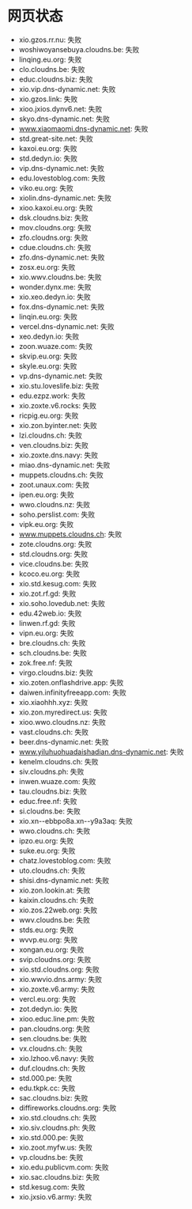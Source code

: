 # 网页状态
- xio.gzos.rr.nu: 失败
- woshiwoyansebuya.cloudns.be: 失败
- linqing.eu.org: 失败
- clo.cloudns.be: 失败
- educ.cloudns.biz: 失败
- xio.vip.dns-dynamic.net: 失败
- xio.gzos.link: 失败
- xioo.jxios.dynv6.net: 失败
- skyo.dns-dynamic.net: 失败
- www.xiaomaomi.dns-dynamic.net: 失败
- std.great-site.net: 失败
- kaxoi.eu.org: 失败
- std.dedyn.io: 失败
- vip.dns-dynamic.net: 失败
- edu.lovestoblog.com: 失败
- viko.eu.org: 失败
- xiolin.dns-dynamic.net: 失败
- xioo.kaxoi.eu.org: 失败
- dsk.cloudns.biz: 失败
- mov.cloudns.org: 失败
- zfo.cloudns.org: 失败
- cdue.cloudns.ch: 失败
- zfo.dns-dynamic.net: 失败
- zosx.eu.org: 失败
- xio.wwv.cloudns.be: 失败
- wonder.dynx.me: 失败
- xio.xeo.dedyn.io: 失败
- fox.dns-dynamic.net: 失败
- linqin.eu.org: 失败
- vercel.dns-dynamic.net: 失败
- xeo.dedyn.io: 失败
- zoon.wuaze.com: 失败
- skvip.eu.org: 失败
- skyle.eu.org: 失败
- vp.dns-dynamic.net: 失败
- xio.stu.loveslife.biz: 失败
- edu.ezpz.work: 失败
- xio.zoxte.v6.rocks: 失败
- ricpig.eu.org: 失败
- xio.zon.byinter.net: 失败
- lzi.cloudns.ch: 失败
- ven.cloudns.biz: 失败
- xio.zoxte.dns.navy: 失败
- miao.dns-dynamic.net: 失败
- muppets.cloudns.ch: 失败
- zoot.unaux.com: 失败
- ipen.eu.org: 失败
- wwo.cloudns.nz: 失败
- soho.perslist.com: 失败
- vipk.eu.org: 失败
- www.muppets.cloudns.ch: 失败
- zote.cloudns.org: 失败
- std.cloudns.org: 失败
- vice.cloudns.be: 失败
- kcoco.eu.org: 失败
- xio.std.kesug.com: 失败
- xio.zot.rf.gd: 失败
- xio.soho.lovedub.net: 失败
- edu.42web.io: 失败
- linwen.rf.gd: 失败
- vipn.eu.org: 失败
- bre.cloudns.ch: 失败
- sch.cloudns.be: 失败
- zok.free.nf: 失败
- virgo.cloudns.biz: 失败
- xio.zoten.onflashdrive.app: 失败
- daiwen.infinityfreeapp.com: 失败
- xio.xiaohhh.xyz: 失败
- xio.zon.myredirect.us: 失败
- xioo.wwo.cloudns.nz: 失败
- vast.cloudns.ch: 失败
- beer.dns-dynamic.net: 失败
- www.yiluhuohuadaishadian.dns-dynamic.net: 失败
- kenelm.cloudns.ch: 失败
- siv.cloudns.ph: 失败
- inwen.wuaze.com: 失败
- tau.cloudns.biz: 失败
- educ.free.nf: 失败
- si.cloudns.be: 失败
- xio.xn--ebbpo8a.xn--y9a3aq: 失败
- wwo.cloudns.ch: 失败
- ipzo.eu.org: 失败
- suke.eu.org: 失败
- chatz.lovestoblog.com: 失败
- uto.cloudns.ch: 失败
- shisi.dns-dynamic.net: 失败
- xio.zon.lookin.at: 失败
- kaixin.cloudns.ch: 失败
- xio.zos.22web.org: 失败
- wwv.cloudns.be: 失败
- stds.eu.org: 失败
- wvvp.eu.org: 失败
- xongan.eu.org: 失败
- svip.cloudns.org: 失败
- xio.std.cloudns.org: 失败
- xio.wwvio.dns.army: 失败
- xio.zoxte.v6.army: 失败
- vercl.eu.org: 失败
- zot.dedyn.io: 失败
- xioo.educ.line.pm: 失败
- pan.cloudns.org: 失败
- sen.cloudns.be: 失败
- vx.cloudns.ch: 失败
- xio.lzhoo.v6.navy: 失败
- duf.cloudns.ch: 失败
- std.000.pe: 失败
- edu.tkpk.cc: 失败
- sac.cloudns.biz: 失败
- diffireworks.cloudns.org: 失败
- xio.std.cloudns.ch: 失败
- xio.siv.cloudns.ph: 失败
- xio.std.000.pe: 失败
- xio.zoot.myfw.us: 失败
- vp.cloudns.be: 失败
- xio.edu.publicvm.com: 失败
- xio.sac.cloudns.biz: 失败
- std.kesug.com: 失败
- xio.jxsio.v6.army: 失败

